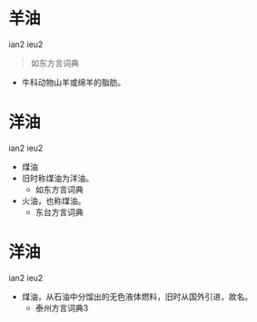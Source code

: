 # 羊油
ian2 ieu2
> 如东方言词典
- 牛科动物山羊或绵羊的脂肪。

# 洋油
ian2 ieu2
+ 煤油
+ 旧时称煤油为洋油。
  * 如东方言词典
+ 火油，也称煤油。
  * 东台方言词典

# 洋油
ian2 ieu2
+ 煤油，从石油中分馏出的无色液体燃料，旧时从国外引进，故名。
  * 泰州方言词典3
